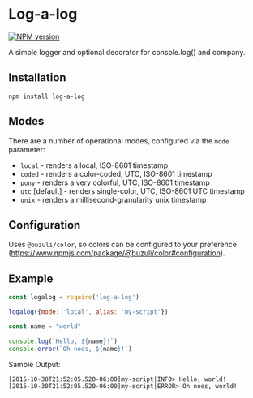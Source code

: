 # Log-a-log

[![NPM version][npm-image]][npm-url]

A simple logger and optional decorator for console.log() and company.

## Installation
```
npm install log-a-log
```

## Modes
There are a number of operational modes, configured via the `mode` parameter:
* `local` - renders a local, ISO-8601 timestamp
* `coded` - renders a color-coded, UTC, ISO-8601 timestamp
* `pony` - renders a very colorful, UTC, ISO-8601 timestamp
* `utc` [default] - renders single-color, UTC, ISO-8601 UTC timestamp
* `unix` - renders a millisecond-granularity unix timestamp

## Configuration
Uses `@buzuli/color`, so colors can be configured to your preference (https://www.npmjs.com/package/@buzuli/color#configuration).

## Example
```javascript
const logalog = require('log-a-log')

logalog({mode: 'local', alias: 'my-script'})

const name = "world"

console.log(`Hello, ${name}!`)
console.error(`Oh noes, ${name}!`)
```

Sample Output:
```
[2015-10-30T21:52:05.520-06:00]my-script|INFO> Hello, world!
[2015-10-30T21:52:05.520-06:00]my-script|ERROR> Oh noes, world!
```

[npm-url]: https://www.npmjs.com/package/log-a-log
[npm-image]: https://img.shields.io/npm/v/log-a-log.svg
